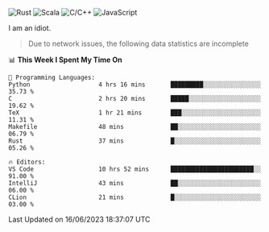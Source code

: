 ![Rust](https://img.shields.io/badge/Rust-000000?style=flat-square&logo=rust&logoColor=white)
![Scala](https://img.shields.io/badge/Scala-DC322F?style=flat-square&logo=Scala)
![C/C++](https://img.shields.io/badge/C++-00599c?style=flat-square&logo=C%2B%2B)
![JavaScript](https://img.shields.io/badge/JavaScript-323330?style=flat-square&logo=javascript&logoColor=F7DF1E)

I am an idiot.

> Due to network issues, the following data statistics are incomplete

<!--START_SECTION:waka-->
📊 **This Week I Spent My Time On** 

```text
💬 Programming Languages: 
Python                   4 hrs 16 mins       █████████░░░░░░░░░░░░░░░░   35.73 % 
C                        2 hrs 20 mins       █████░░░░░░░░░░░░░░░░░░░░   19.62 % 
TeX                      1 hr 21 mins        ███░░░░░░░░░░░░░░░░░░░░░░   11.31 % 
Makefile                 48 mins             ██░░░░░░░░░░░░░░░░░░░░░░░   06.79 % 
Rust                     37 mins             █░░░░░░░░░░░░░░░░░░░░░░░░   05.26 % 

🔥 Editors: 
VS Code                  10 hrs 52 mins      ███████████████████████░░   91.00 % 
IntelliJ                 43 mins             ██░░░░░░░░░░░░░░░░░░░░░░░   06.00 % 
CLion                    21 mins             █░░░░░░░░░░░░░░░░░░░░░░░░   03.00 % 
```


 Last Updated on 16/06/2023 18:37:07 UTC
<!--END_SECTION:waka-->
